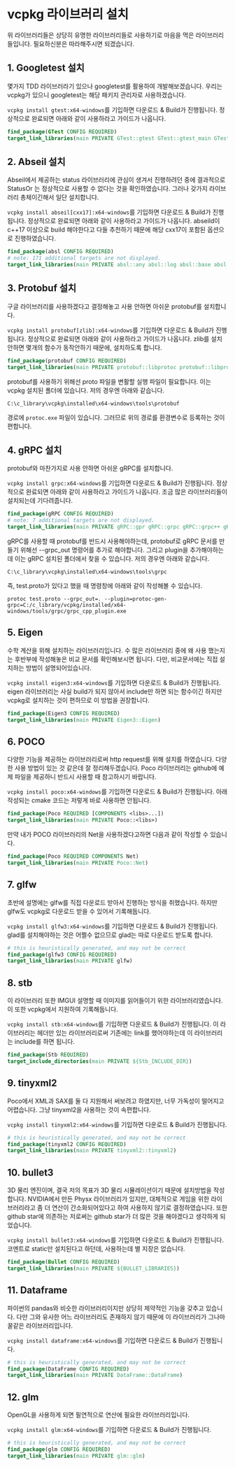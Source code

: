 # vcpkg 라이브러리 설치

위 라이브러리들은 상당히 유명한 라이브러리들로 사용하기로 마음을 먹은 라이브러리 들입니다. 필요하신분은 따라해주시면 되겠습니다.

## 1. Googletest 설치

몇가지 TDD 라이브러라기 있으나 googletest를 활용하여 개발해보겠습니다. 우리는 vcpkg가 있으니 googletest는 해당 패키지 관리자로 사용하겠습니다.

`vcpkg install gtest:x64-windows`를 기입하면 다운로드 & Build가 진행됩니다. 정상적으로 완료되면 아래와 같이 사용하라고 가이드가 나옵니다.

```cmake
find_package(GTest CONFIG REQUIRED)
target_link_libraries(main PRIVATE GTest::gtest GTest::gtest_main GTest::gmock GTest::gmock_main)
```

## 2. Abseil 설치

Abseil에서 제공하는 status 라이브러리에 관심이 생겨서 진행하려던 중에 결과적으로 StatusOr 는 정상적으로 사용할 수 없다는 것을 확인하였습니다. 그러나 갖가지 라이브러리 총체이긴해서 일단 설치합니다.

`vcpkg install abseil[cxx17]:x64-windows`를 기입하면 다운로드 & Build가 진행됩니다. 정상적으로 완료되면 아래와 같이 사용하라고 가이드가 나옵니다. abseild이 c++17 이상으로 build 해야한다고 다들 추천하기 때문에 해당 cxx17이 포함된 옵션으로 진행하였습니다.

```cmake
find_package(absl CONFIG REQUIRED)
# note: 171 additional targets are not displayed.
target_link_libraries(main PRIVATE absl::any absl::log absl::base absl::bits)
```

## 3. Protobuf 설치

구글 라이브러리를 사용하겠다고 결정해놓고 사용 안하면 아쉬운 protobuf를 설치합니다.

`vcpkg install protobuf[zlib]:x64-windows`를 기입하면 다운로드 & Build가 진행됩니다. 정상적으로 완료되면 아래와 같이 사용하라고 가이드가 나옵니다. zlib를 설치안하면 몇개의 함수가 동작안하기 때문에, 설치하도록 합니다.

```cmake
find_package(protobuf CONFIG REQUIRED)
target_link_libraries(main PRIVATE protobuf::libprotoc protobuf::libprotobuf protobuf::libprotobuf-lite)
```

protobuf를 사용하기 위해선 proto 파일을 변활할 실행 파일이 필요합니다. 이는 vcpkg 설치된 폴더에 있습니다. 저의 경우엔 아래와 같습니다.

`C:\c_library\vcpkg\installed\x64-windows\tools\protobuf`

경로에 `protoc.exe` 파일이 있습니다. 그러므로 위의 경로를 환경변수로 등록하는 것이 편합니다.

## 4. gRPC 설치

protobuf와 마찬가지로 사용 안하면 아쉬운 gRPC를 설치합니다.

`vcpkg install grpc:x64-windows`를 기입하면 다운로드 & Build가 진행됩니다. 정상적으로 완료되면 아래와 같이 사용하라고 가이드가 나옵니다. 조금 많은 라이브러리들이 설치되는데 기다려줍니다.

```cmake
find_package(gRPC CONFIG REQUIRED)
# note: 7 additional targets are not displayed.
target_link_libraries(main PRIVATE gRPC::gpr gRPC::grpc gRPC::grpc++ gRPC::grpc++_alts)
```

gRPC를 사용할 때 protobuf를 반드시 사용해야하는데, protobuf로 gRPC 문서를 만들기 위해선 --grpc_out 명령어를 추가로 해야합니다. 그리고 plugin을 추가해야하는데 이는 gRPC 설치된 폴더에서 찾을 수 있습니다. 저의 경우엔 아래와 같습니다.

`C:\c_library\vcpkg\installed\x64-windows\tools\grpc`

즉, test.proto가 있다고 했을 때 명령창에 아래와 같이 작성해볼 수 있습니다.

```terminal
protoc test.proto --grpc_out=. --plugin=protoc-gen-grpc=C:/c_library/vcpkg/installed/x64-windows/tools/grpc/grpc_cpp_plugin.exe
```

## 5. Eigen

수학 계산을 위해 설치하는 라이브러리입니다. 수 많은 라이브러리 중에 왜 사용 했는지는 후반부에 작성해놓은 비교 문서를 확인해보시면 됩니다. 다만, 비교문서에는 직접 설치하는 방법이 설명되어있습니다.

`vcpkg install eigen3:x64-windows`를 기입하면 다운로드 & Build가 진행됩니다. eigen 라이브러리는 사실 build가 되지 않아서 include만 하면 되는 함수이긴 하지만 vcpkg로 설치하는 것이 편하므로 이 방법을 권장합니다.

```cmake
find_package(Eigen3 CONFIG REQUIRED)
target_link_libraries(main PRIVATE Eigen3::Eigen)
```

## 6. POCO

다양한 기능을 제공하는 라이브러리로써 http request를 위해 설치를 하였습니다. 다양한 사용 방법이 있는 것 같은데 잘 정리해두겠습니다. Poco 라이브러리는 github에 예제 파일을 제공하니 반드시 사용할 때 참고하시기 바랍니다.

`vcpkg install poco:x64-windows`를 기입하면 다운로드 & Build가 진행됩니다. 아래 작성되는 cmake 코드는 저렇게 바로 사용하면 안됩니다.

```cmake
find_package(Poco REQUIRED [COMPONENTS <libs>...])
target_link_libraries(main PRIVATE Poco::<libs>)
```

만약 내가 POCO 라이브러리의 Net을 사용하겠다고하면 다음과 같이 작성할 수 있습니다.

```cmake
find_package(Poco REQUIRED COMPONENTS Net)
target_link_libraries(main PRIVATE Poco::Net)
```

## 7. glfw

초반에 설명에는 glfw를 직접 다운로드 받아서 진행하는 방식을 취했습니다. 하지만 glfw도 vcpkg로 다운로드 받을 수 있어서 기록해둡니다.

`vcpkg install glfw3:x64-windows`를 기입하면 다운로드 & Build가 진행됩니다. glad를 설치해야하는 것은 어쩔수 없으므로 glad는 따로 다운로드 받도록 합니다.

```cmake
# this is heuristically generated, and may not be correct
find_package(glfw3 CONFIG REQUIRED)
target_link_libraries(main PRIVATE glfw)
```

## 8. stb

이 라이브러리 또한 IMGUI 설명할 때 이미지를 읽어들이기 위한 라이브러리였습니다. 이 또한 vcpkg에서 지원하여 기록해둡니다.

`vcpkg install stb:x64-windows`를 기입하면 다운로드 & Build가 진행됩니다. 이 라이브러리는 헤더만 있는 라이브러리로써 기존에는 link를 했어야하는데 이 라이브러리는 include를 하면 됩니다.

```cmake
find_package(Stb REQUIRED)
target_include_directories(main PRIVATE ${Stb_INCLUDE_DIR})
```

## 9. tinyxml2

Poco에서 XML과 SAX를 둘 다 지원해서 써보려고 하였지만, 너무 가독성이 떨어지고 어렵습니다. 그냥 tinyxml2을 사용하는 것이 속편합니다.

`vcpkg install tinyxml2:x64-windows`를 기입하면 다운로드 & Build가 진행됩니다.

```cmake
# this is heuristically generated, and may not be correct
find_package(tinyxml2 CONFIG REQUIRED)
target_link_libraries(main PRIVATE tinyxml2::tinyxml2)
```

## 10. bullet3

3D 물리 엔진이며, 결국 저의 목표가 3D 물리 시뮬레이션이기 때문에 설치방법을 작성합니다. NVIDIA에서 만든 Physx 라이브러리가 있지만, 대체적으로 게임을 위한 라이브러리라고 좀 더 연산이 간소화되어있다고 하여 사용하지 않기로 결정하였습니다. 또한 github star에 의존하는 저로써는 github star가 더 많은 것을 해야겠다고 생각하게 되었습니다.

`vcpkg install bullet3:x64-windows`를 기입하면 다운로드 & Build가 진행됩니다. 코멘트로 static만 설치된다고 하던데, 사용하는데 별 지장은 없습니다.

```cmake
find_package(Bullet CONFIG REQUIRED)
target_link_libraries(main PRIVATE ${BULLET_LIBRARIES})
```

## 11. Dataframe

파이썬의 pandas와 비슷한 라이브러리이지만 상당히 제약적인 기능을 갖추고 있습니다. 다만 그와 유사한 어느 라이브러리도 존재하지 않기 때문에 이 라이브러리가 그나마 꿀같은 라이브러리입니다.

`vcpkg install dataframe:x64-windows`를 기입하면 다운로드 & Build가 진행됩니다. 

```cmake
# this is heuristically generated, and may not be correct
find_package(DataFrame CONFIG REQUIRED)
target_link_libraries(main PRIVATE DataFrame::DataFrame)
```

## 12. glm

OpenGL을 사용하게 되면 필연적으로 연산에 필요한 라이브러리입니다.

`vcpkg install glm:x64-windows`를 기입하면 다운로드 & Build가 진행됩니다. 

```cmake
# this is heuristically generated, and may not be correct
find_package(glm CONFIG REQUIRED)
target_link_libraries(main PRIVATE glm::glm)
```